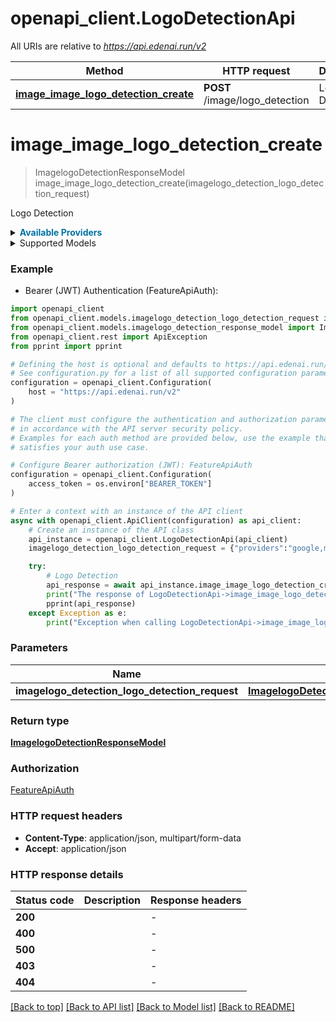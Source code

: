 # openapi_client.LogoDetectionApi

All URIs are relative to *https://api.edenai.run/v2*

Method | HTTP request | Description
------------- | ------------- | -------------
[**image_image_logo_detection_create**](LogoDetectionApi.md#image_image_logo_detection_create) | **POST** /image/logo_detection | Logo Detection


# **image_image_logo_detection_create**
> ImagelogoDetectionResponseModel image_image_logo_detection_create(imagelogo_detection_logo_detection_request)

Logo Detection

<details><summary><strong style='color: #0072a3; cursor: pointer'>Available Providers</strong></summary>    |Provider|Model|Version|Price|Billing unit| |----|----|-------|-----|------------| |**google**|-|`v1`|1.5 (per 1000 file)|1 file |**microsoft**|-|`v3.2`|1.0 (per 1000 file)|1 file |**smartclick**|-|`v3.2`|0.5 (per 1000 file)|1 file |**api4ai**|-|`v1.0.0`|0.25 (per 1000 file)|1 file |**clarifai**|-|`8.0.0`|2.0 (per 1000 file)|1 file   </details>  <details><summary>Supported Models</summary><details><summary>api4ai</summary>      |Name|Value| |----|-----| |**api4ai**|`v1`| ||`v2`|  </details>  </details>

### Example

* Bearer (JWT) Authentication (FeatureApiAuth):

```python
import openapi_client
from openapi_client.models.imagelogo_detection_logo_detection_request import ImagelogoDetectionLogoDetectionRequest
from openapi_client.models.imagelogo_detection_response_model import ImagelogoDetectionResponseModel
from openapi_client.rest import ApiException
from pprint import pprint

# Defining the host is optional and defaults to https://api.edenai.run/v2
# See configuration.py for a list of all supported configuration parameters.
configuration = openapi_client.Configuration(
    host = "https://api.edenai.run/v2"
)

# The client must configure the authentication and authorization parameters
# in accordance with the API server security policy.
# Examples for each auth method are provided below, use the example that
# satisfies your auth use case.

# Configure Bearer authorization (JWT): FeatureApiAuth
configuration = openapi_client.Configuration(
    access_token = os.environ["BEARER_TOKEN"]
)

# Enter a context with an instance of the API client
async with openapi_client.ApiClient(configuration) as api_client:
    # Create an instance of the API class
    api_instance = openapi_client.LogoDetectionApi(api_client)
    imagelogo_detection_logo_detection_request = {"providers":"google,microsoft,api4ai,clarifai,smartclick","file_url":"http://edenai-resource-example.jpg"} # ImagelogoDetectionLogoDetectionRequest | 

    try:
        # Logo Detection
        api_response = await api_instance.image_image_logo_detection_create(imagelogo_detection_logo_detection_request)
        print("The response of LogoDetectionApi->image_image_logo_detection_create:\n")
        pprint(api_response)
    except Exception as e:
        print("Exception when calling LogoDetectionApi->image_image_logo_detection_create: %s\n" % e)
```



### Parameters


Name | Type | Description  | Notes
------------- | ------------- | ------------- | -------------
 **imagelogo_detection_logo_detection_request** | [**ImagelogoDetectionLogoDetectionRequest**](ImagelogoDetectionLogoDetectionRequest.md)|  | 

### Return type

[**ImagelogoDetectionResponseModel**](ImagelogoDetectionResponseModel.md)

### Authorization

[FeatureApiAuth](../README.md#FeatureApiAuth)

### HTTP request headers

 - **Content-Type**: application/json, multipart/form-data
 - **Accept**: application/json

### HTTP response details

| Status code | Description | Response headers |
|-------------|-------------|------------------|
**200** |  |  -  |
**400** |  |  -  |
**500** |  |  -  |
**403** |  |  -  |
**404** |  |  -  |

[[Back to top]](#) [[Back to API list]](../README.md#documentation-for-api-endpoints) [[Back to Model list]](../README.md#documentation-for-models) [[Back to README]](../README.md)

